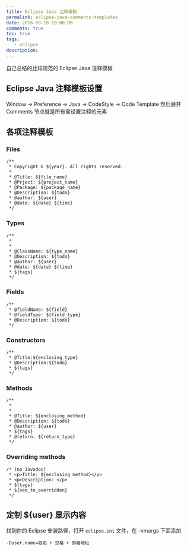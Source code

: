 ```yaml
---
title: Eclipse Java 注释模板
permalink: eclipse-java-comments-templates
date: 2016-09-18 19:00:00
comments: true
toc: true
tags:
   - eclipse
description:
---
```


自己总结的比较规范的 Eclipse Java 注释模板

## Eclipse Java 注释模板设置
Window -> Preference -> Java -> CodeStyle -> Code Template 然后展开 Comments 节点就是所有需设置注释的元素

<!-- more -->

## 各项注释模板
### Files
```
/**
 * Copyright © ${year}. All rights reserved.
 *
 * @Title: ${file_name}
 * @Prject: ${project_name}
 * @Package: ${package_name}
 * @Description: ${todo}
 * @author: ${user}
 * @date: ${date} ${time}
 */
```

### Types
```
/**
 *
 *
 * @ClassName: ${type_name}
 * @Description: ${todo}
 * @author: ${user}
 * @date: ${date} ${time}
 * ${tags}
 */
```

### Fields
```
/**
 * @fieldName: ${field}
 * @fieldType: ${field_type}
 * @Description: ${todo}
 */
```

### Constructors
```
/**
 * @Title:${enclosing_type}
 * @Description:${todo}
 * ${tags}
 */
```

### Methods
```
/**
 *
 *
 * @Title: ${enclosing_method}
 * @Description: ${todo}
 * @author: ${user}
 * ${tags}
 * @return: ${return_type}
 */
```

### Overriding methods
```
/* (no Javadoc)
 * <p>Title: ${enclosing_method}</p>
 * <p>Description: </p>
 * ${tags}
 * ${see_to_overridden}
 */
```

## 定制 ${user} 显示内容

找到你的 Eclipse 安装路径，打开 `eclipse.ini` 文件，在 -vmargs 下面添加
```
-Duser.name=姓名 + 空格 + 邮箱地址
```
